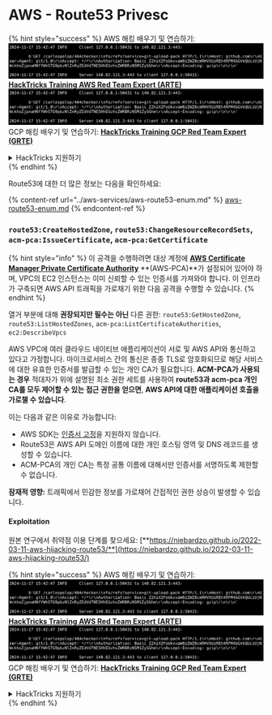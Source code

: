 # AWS - Route53 Privesc

{% hint style="success" %}
AWS 해킹 배우기 및 연습하기:<img src="../../../.gitbook/assets/image (1).png" alt="" data-size="line">[**HackTricks Training AWS Red Team Expert (ARTE)**](https://training.hacktricks.xyz/courses/arte)<img src="../../../.gitbook/assets/image (1).png" alt="" data-size="line">\
GCP 해킹 배우기 및 연습하기: <img src="../../../.gitbook/assets/image (2).png" alt="" data-size="line">[**HackTricks Training GCP Red Team Expert (GRTE)**<img src="../../../.gitbook/assets/image (2).png" alt="" data-size="line">](https://training.hacktricks.xyz/courses/grte)

<details>

<summary>HackTricks 지원하기</summary>

* [**구독 계획**](https://github.com/sponsors/carlospolop) 확인하기!
* **💬 [**Discord 그룹**](https://discord.gg/hRep4RUj7f) 또는 [**텔레그램 그룹**](https://t.me/peass)에 참여하거나 **Twitter** 🐦 [**@hacktricks\_live**](https://twitter.com/hacktricks\_live)**를 팔로우하세요.**
* **[**HackTricks**](https://github.com/carlospolop/hacktricks) 및 [**HackTricks Cloud**](https://github.com/carlospolop/hacktricks-cloud) 깃허브 리포지토리에 PR을 제출하여 해킹 팁을 공유하세요.**

</details>
{% endhint %}

Route53에 대한 더 많은 정보는 다음을 확인하세요:

{% content-ref url="../aws-services/aws-route53-enum.md" %}
[aws-route53-enum.md](../aws-services/aws-route53-enum.md)
{% endcontent-ref %}

### `route53:CreateHostedZone`, `route53:ChangeResourceRecordSets`, `acm-pca:IssueCertificate`, `acm-pca:GetCertificate`

{% hint style="info" %}
이 공격을 수행하려면 대상 계정에 [**AWS Certificate Manager Private Certificate Authority**](https://aws.amazon.com/certificate-manager/private-certificate-authority/) **(AWS-PCA)**가 설정되어 있어야 하며, VPC의 EC2 인스턴스는 이미 신뢰할 수 있는 인증서를 가져와야 합니다. 이 인프라가 구축되면 AWS API 트래픽을 가로채기 위한 다음 공격을 수행할 수 있습니다.
{% endhint %}

열거 부분에 대해 **권장되지만 필수는 아닌** 다른 권한: `route53:GetHostedZone`, `route53:ListHostedZones`, `acm-pca:ListCertificateAuthorities`, `ec2:DescribeVpcs`

AWS VPC에 여러 클라우드 네이티브 애플리케이션이 서로 및 AWS API와 통신하고 있다고 가정합니다. 마이크로서비스 간의 통신은 종종 TLS로 암호화되므로 해당 서비스에 대한 유효한 인증서를 발급할 수 있는 개인 CA가 필요합니다. **ACM-PCA가 사용되는 경우** 적대자가 위에 설명된 최소 권한 세트를 사용하여 **route53과 acm-pca 개인 CA를 모두 제어할 수 있는 접근 권한을 얻으면**, **AWS API에 대한 애플리케이션 호출을 가로챌 수 있습니다**. 

이는 다음과 같은 이유로 가능합니다:

* AWS SDK는 [인증서 고정](https://www.digicert.com/blog/certificate-pinning-what-is-certificate-pinning)을 지원하지 않습니다.
* Route53은 AWS API 도메인 이름에 대한 개인 호스팅 영역 및 DNS 레코드를 생성할 수 있습니다.
* ACM-PCA의 개인 CA는 특정 공통 이름에 대해서만 인증서를 서명하도록 제한할 수 없습니다.

**잠재적 영향:** 트래픽에서 민감한 정보를 가로채어 간접적인 권한 상승이 발생할 수 있습니다.

#### Exploitation <a href="#discovery" id="discovery"></a>

원본 연구에서 취약점 이용 단계를 찾으세요: [**https://niebardzo.github.io/2022-03-11-aws-hijacking-route53/**](https://niebardzo.github.io/2022-03-11-aws-hijacking-route53/)

{% hint style="success" %}
AWS 해킹 배우기 및 연습하기:<img src="../../../.gitbook/assets/image (1).png" alt="" data-size="line">[**HackTricks Training AWS Red Team Expert (ARTE)**](https://training.hacktricks.xyz/courses/arte)<img src="../../../.gitbook/assets/image (1).png" alt="" data-size="line">\
GCP 해킹 배우기 및 연습하기: <img src="../../../.gitbook/assets/image (2).png" alt="" data-size="line">[**HackTricks Training GCP Red Team Expert (GRTE)**<img src="../../../.gitbook/assets/image (2).png" alt="" data-size="line">](https://training.hacktricks.xyz/courses/grte)

<details>

<summary>HackTricks 지원하기</summary>

* [**구독 계획**](https://github.com/sponsors/carlospolop) 확인하기!
* **💬 [**Discord 그룹**](https://discord.gg/hRep4RUj7f) 또는 [**텔레그램 그룹**](https://t.me/peass)에 참여하거나 **Twitter** 🐦 [**@hacktricks\_live**](https://twitter.com/hacktricks\_live)**를 팔로우하세요.**
* **[**HackTricks**](https://github.com/carlospolop/hacktricks) 및 [**HackTricks Cloud**](https://github.com/carlospolop/hacktricks-cloud) 깃허브 리포지토리에 PR을 제출하여 해킹 팁을 공유하세요.**

</details>
{% endhint %}
